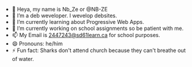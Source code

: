 - 👋 Heya, my name is Nb_Ze or @NB-ZE
- 👀 I’m a deb weveloper. I wevelop debsites.
- 🌱 I’m currently learning about Progressive Web Apps.
- 💞️ I’m currently working on school assignments so be patient with me.
- 📫 My Email is 2447243@sd61learn.ca for school purposes.
- 😄 Pronouns: he/him
- ⚡ Fun fact: Sharks don't attend church because they can't breathe out of water.

